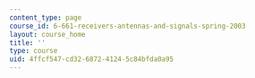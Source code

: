 ```yaml
---
content_type: page
course_id: 6-661-receivers-antennas-and-signals-spring-2003
layout: course_home
title: ''
type: course
uid: 4ffcf547-cd32-6872-4124-5c84bfda0a95
---
```


